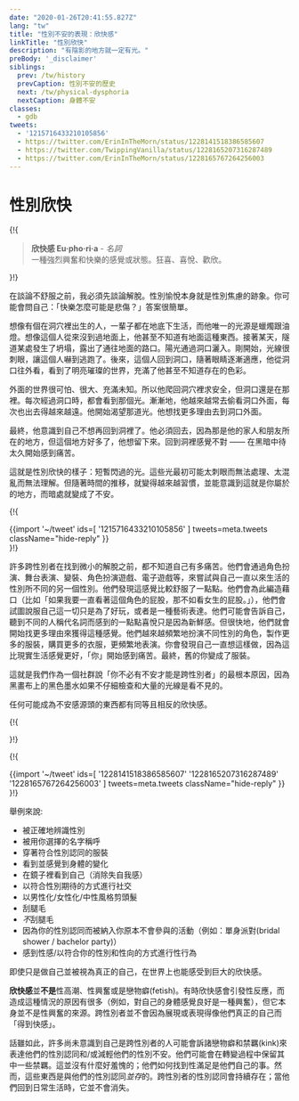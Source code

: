 ```yaml
---
date: "2020-01-26T20:41:55.827Z"
lang: "tw"
title: "性別不安的表現：欣快感"
linkTitle: "性別欣快"
description: "有陰影的地方就一定有光。"
preBody: '_disclaimer'
siblings:
  prev: /tw/history
  prevCaption: 性別不安的歷史
  next: /tw/physical-dysphoria
  nextCaption: 身體不安
classes:
  - gdb
tweets:
  - '1215716433210105856'
  - https://twitter.com/ErinInTheMorn/status/1228141518386585607
  - https://twitter.com/TwippingVanilla/status/1228165207316287489
  - https://twitter.com/ErinInTheMorn/status/1228165767264256003
---
```


# 性別欣快

{!{
<div class="gutter"><blockquote>
  <strong>欣快感 Eu·pho·ri·a</strong> - <em>名詞</em><br>
  <!-- A feeling or state of intense excitement and happiness. Elation, joy, glee. -->
  一種強烈興奮和快樂的感覺或狀態。狂喜、喜悅、歡欣。
</blockquote></div>
}!}


<!-- Before I can talk about discomfort, I have to talk about relief. Gender euphoria is itself a sign of gender dysphoria. You might be asking yourself, "how can happiness be sadness?" The answer to that is simple. -->

在談論不舒服之前，我必須先談論解脫。性別愉悅本身就是性別焦慮的跡象。你可能會問自己：「快樂怎麼可能是悲傷？」答案很簡單。

<!-- Imagine a person who was born in a cave, who spent their entire life living underground, with their only source of illumination being candles and oil lamps. Imagine they've never been above ground; they don't even know the surface exists. Then, one day, a cave-in happens in a side tunnel, and reveals an opening to the surface. Sunlight pours into the opening, and at first it is blinding and the person runs away in fear. Later, they return to the opening, and, as the person's eyes adjust, they look out through the hole and see a bright and brilliant world full of colors they didn't even know existed. -->

想像有個在洞穴裡出生的人，一輩子都在地底下生活，而他唯一的光源是蠟燭跟油燈。想像這個人從來沒到過地面上，他甚至不知道有地面這種東西。接著某天，隧道某處發生了坍塌，露出了通往地面的路口。陽光通過洞口灑入。剛開始，光線很刺眼，讓這個人嚇到逃跑了。後來，這個人回到洞口，隨著眼睛逐漸適應，他從洞口往外看，看到了明亮璀璨的世界，充滿了他甚至不知道存在的色彩。

<!-- That world is scary, huge, and full of unknowns, so they crawl back into the cave for safety, but that hole is still there, and they see the light every time they pass it. Gradually, they peek out more and more frequently, and further and further from the opening. They start to want that light; they find reasons to visit it more often. -->

外面的世界很可怕、很大、充滿未知。所以他爬回洞穴裡求安全，但洞口還是在那裡。每次經過洞口時，都會看到那個光。漸漸地，他越來越常去偷看洞口外面，每次也出去得越來越遠。他開始渴望那道光。他想找更多理由去到洞口外面。

<!-- Eventually they realize that they don't want to go back into the hole any more. They have to go back, because that is where their family and friends are, but this place is so much better, and they want to stay here. Going back into the hole feels wrong; it starts to hurt to be in the dark so much. -->

最終，他意識到自己不想再回到洞裡了。他必須回去，因為那是他的家人和朋友所在的地方，但這個地方好多了，他想留下來。回到洞裡感覺不對 —— 在黑暗中待太久開始感到痛苦。

<!-- This is what gender euphoria is like: brief flashes of a light that may be too bright to handle at first, too confusing to understand, but as time goes on you become more accustomed to them and you realize that this is where you belong, and the darkness becomes the dysphoria. -->

這就是性別欣快的樣子：短暫閃過的光。這些光最初可能太刺眼而無法處理、太混亂而無法理解。但隨著時間的推移，就變得越來越習慣，並能意識到這就是你屬於的地方，而暗處就變成了不安。

{!{ <div class="gutter">{{import '~/tweet' ids=[
  '1215716433210105856'
] tweets=meta.tweets className="hide-reply" }}</div> }!}

<!-- Many trans people have no idea how much pain they are in until they find small bits of relief. Cosplay, stage acting, drag, role playing games, video games; small little forays into a different gender than they have lived as. They find that it feels just a little bit more comfortable. They'll make up excuses for why ("If I'm gonna be looking at this character's ass, it might as well be a girl's ass."), they'll try to convince themselves it's all just for fun, or an artistic expression. They might tell themselves that the bits of joy they feel at hearing a different pronoun are just novelty. But soon they find themselves looking for reasons to get that more often. More and more frequently they're role playing characters of a different sex, building more costumes, buying more clothes, performing more often. You find yourself wanting to do that all the time, because it just feels better than your real life, and being "you" starts to hurt. Eventually, the old you becomes the costume. -->

許多跨性別者在找到微小的解脫之前，都不知道自己有多痛苦。他們會通過角色扮演、舞台表演、變裝、角色扮演遊戲、電子遊戲等，來嘗試與自己一直以來生活的性別所不同的另一個性別。他們發現這感覺比較舒服了一點點。他們會為此編造藉口（比如「如果我要一直看著這個角色的屁股，那不如看女生的屁股。」），他們會試圖說服自己這一切只是為了好玩，或者是一種藝術表達。他們可能會告訴自己，聽到不同的人稱代名詞而感到的一點點喜悅只是因為新鮮感。但很快地，他們就會開始找更多理由來獲得這種感覺。他們越來越頻繁地扮演不同性別的角色，製作更多的服裝，購買更多的衣服，更頻繁地表演。你會發現自己一直想這樣做，因為這比現實生活感覺更好，「你」開始感到痛苦。最終，舊的你變成了服裝。

<!-- This is the most fundamental reason why we as a community say "you do not need dysphoria to be trans", because black ink on a black canvas isn't visible without close examination and a lot of light. -->

這就是我們作為一個社群說「你不必有不安才能是跨性別者」的最根本原因，因為黑畫布上的黑色墨水如果不仔細檢查和大量的光線是看不見的。

<!-- Anything that can be a source of dysphoria has an equal and opposite euphoria. -->

任何可能成為不安感源頭的東西都有同等且相反的欣快感。

{!{ <div class="print-break-before"></div> }!}

{!{ <div class="gutter">{{import '~/tweet' ids=[
  '1228141518386585607'
  '1228165207316287489'
  '1228165767264256003'
] tweets=meta.tweets className="hide-reply" }}</div> }!}

舉例來說:

<!-- - Being gendered correctly
- Being addressed by your chosen name
- Wearing correctly-gendered clothing
- Seeing and feeling changes in your body
- Seeing yourself in the mirror (removal of depersonalization)
- Socializing in a way that conforms with gendered expectations
- Getting a haircut in a masculine / feminine / androgynous manner
- Shaving your legs
- NOT shaving your legs
- Being included in something you wouldn't otherwise because of your assigned gender (e.g. bridal shower or bachelor party)
- Feeling sexy / having sex in a way that aligns with your gender and sexuality. -->

- 被正確地辨識性別
- 被用你選擇的名字稱呼
- 穿著符合性別認同的服裝
- 看到並感覺到身體的變化
- 在鏡子裡看到自己（消除失自我感）
- 以符合性別期待的方式進行社交
- 以男性化/女性化/中性風格剪頭髮
- 刮腿毛
- *不*刮腿毛
- 因為你的性別認同而被納入你原本不會參與的活動（例如：單身派對(bridal shower / bachelor party)）
- 感到性感/以符合你的性別和性向的方式進行性行為

<!-- Even just being out in the world as yourself and being seen as yourself can be massively euphoric. -->

即使只是做自己並被視為真正的自己，在世界上也能感受到巨大的欣快感。

<!-- **What euphoria is NOT** is a sexual high, turn-on, or fetish. Sometimes euphoria can trigger a sexual response, and there are many factors at play that cause that (feeling good about your body is a turn-on, for example), but it is not a source of sexual excitement. Trans people are not "getting off" on presenting or acting like their true selves. -->

**欣快感**並**不是**性高潮、性興奮或是戀物癖(fetish)。有時欣快感會引發性反應，而造成這種情況的原因有很多（例如，對自己的身體感覺良好是一種興奮），但它本身並不是性興奮的來源。跨性別者並不會因為展現或表現得像他們真正的自己而「得到快感」。

<!-- That said, many people who have not yet realized they are trans may resort to fetishes and kinks to express their gender and/or relieve their dysphoria. They may maintain some of these kinks through transition. There is no shame in this; how they find sexual fulfillment is their own business. However, these things are *alongside* their gender. A trans person's sense of gender persists indefinitely; it does not go away when they go back to their daily lives. -->

話雖如此，許多尚未意識到自己是跨性別者的人可能會訴諸戀物癖和禁羈(kink)來表達他們的性別認同和/或減輕他們的性別不安。他們可能會在轉變過程中保留其中一些禁羈。這並沒有什麼好羞愧的；他們如何找到性滿足是他們自己的事。然而，這些東西是與他們的性別認同*並存*的。跨性別者的性別認同會持續存在；當他們回到日常生活時，它並不會消失。
